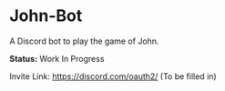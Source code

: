 # John-Bot
A Discord bot to play the game of John.
 
**Status:** Work In Progress
 
Invite Link: https://discord.com/oauth2/ (To be filled in)
